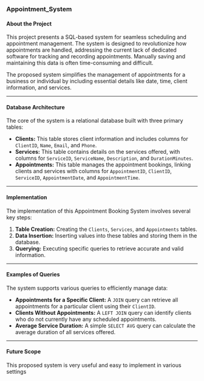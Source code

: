 ### Appointment_System

#### About the Project

This project presents a SQL-based system for seamless scheduling and appointment management. The system is designed to revolutionize how appointments are handled, addressing the current lack of dedicated software for tracking and recording appointments. Manually saving and maintaining this data is often time-consuming and difficult.

The proposed system simplifies the management of appointments for a business or individual by including essential details like date, time, client information, and services.

***

#### Database Architecture

The core of the system is a relational database built with three primary tables:

* **Clients:** This table stores client information and includes columns for `ClientID`, `Name`, `Email`, and `Phone`.
* **Services:** This table contains details on the services offered, with columns for `ServiceID`, `ServiceName`, `Description`, and `DurationMinutes`.
* **Appointments:** This table manages the appointment bookings, linking clients and services with columns for `AppointmentID`, `ClientID`, `ServiceID`, `AppointmentDate`, and `AppointmentTime`.

***

#### Implementation

The implementation of this Appointment Booking System involves several key steps:

1.  **Table Creation:** Creating the `Clients`, `Services`, and `Appointments` tables.
2.  **Data Insertion:** Inserting values into these tables and storing them in the database.
3.  **Querying:** Executing specific queries to retrieve accurate and valid information.

***

#### Examples of Queries

The system supports various queries to efficiently manage data:

* **Appointments for a Specific Client:** A `JOIN` query can retrieve all appointments for a particular client using their `ClientID`.
* **Clients Without Appointments:** A `LEFT JOIN` query can identify clients who do not currently have any scheduled appointments.
* **Average Service Duration:** A simple `SELECT AVG` query can calculate the average duration of all services offered.

***

#### Future Scope

This proposed system is very useful and easy to implement in various settings
